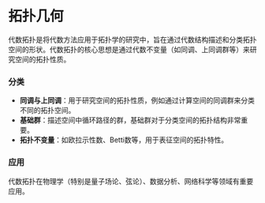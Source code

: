 # 拓扑几何

代数拓扑是将代数方法应用于拓扑学的研究中，旨在通过代数结构描述和分类拓扑空间的形状。代数拓扑的核心思想是通过代数不变量（如同调、上同调群等）来研究空间的拓扑性质。

### 分类
- **同调与上同调**：用于研究空间的拓扑性质，例如通过计算空间的同调群来分类不同的拓扑空间。
- **基础群**：描述空间中循环路径的群，基础群对于分类空间的拓扑结构非常重要。
- **拓扑不变量**：如欧拉示性数、Betti数等，用于表征空间的拓扑特性。
  
### 应用
代数拓扑在物理学（特别是量子场论、弦论）、数据分析、网络科学等领域有重要应用。

<DocsAD/>